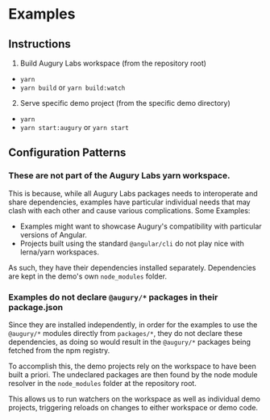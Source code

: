 # Examples

## Instructions

1. Build Augury Labs workspace (from the repository root)

- `yarn`
- `yarn build` or `yarn build:watch`

2. Serve specific demo project (from the specific demo directory)

- `yarn`
- `yarn start:augury` or `yarn start`

## Configuration Patterns

### These are not part of the Augury Labs yarn workspace.

This is because, while all Augury Labs packages needs to interoperate and share dependencies, examples
have particular individual needs that may clash with each other and cause various complications.
Some Examples:

- Examples might want to showcase Augury's compatibility with particular versions of Angular.
- Projects built using the standard `@angular/cli` do not play nice with lerna/yarn workspaces.

As such, they have their dependencies installed separately. Dependencies are kept in the demo's own
`node_modules` folder.

### Examples do not declare `@augury/*` packages in their package.json

Since they are installed independently, in order for the examples to use the `@augury/*` modules
directly from `packages/*`, they do not declare these dependencies, as doing so would result in
the `@augury/*` packages being fetched from the npm registry.

To accomplish this, the demo projects rely on the workspace to have been built a priori. The
undeclared packages are then found by the node module resolver in the `node_modules` folder at
the repository root.

This allows us to run watchers on the workspace as well as individual demo projects, triggering
reloads on changes to either workspace or demo code.
